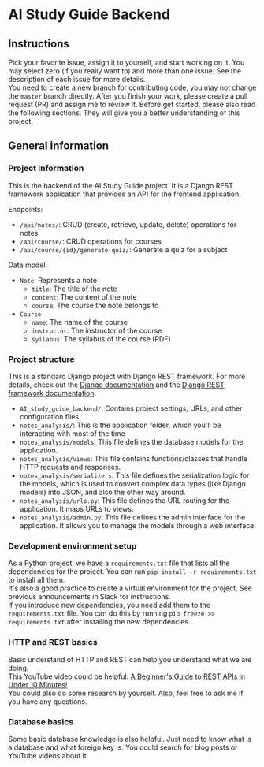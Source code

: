 # AI Study Guide Backend

## Instructions
Pick your favorite issue, assign it to yourself, and start working on it. You may select zero (if you really want to) and
more than one issue. See the description of each issue for more details.  
You need to create a new branch for contributing code, you may not change the `master` branch directly. After you finish your work, please create a pull request (PR) and assign me to review it.
Before get started, please also read the following sections. They will give you a better understanding of this project.

## General information
### Project information
This is the backend of the AI Study Guide project. It is a Django REST framework application that provides an API for the frontend application. 

Endpoints:  
- `/api/notes/`: CRUD (create, retrieve, update, delete) operations for notes
- `/api/course/`: CRUD operations for courses
- `/api/course/{id}/generate-quiz/`: Generate a quiz for a subject

Data model:
- `Note`: Represents a note
  - `title`: The title of the note
  - `content`: The content of the note
  - `course`: The course the note belongs to
- `Course`
  - `name`: The name of the course
  - `instructor`: The instructor of the course
  - `syllabus`: The syllabus of the course (PDF)

### Project structure
This is a standard Django project with Django REST framework. For more details, check out the [Django documentation](https://docs.djangoproject.com/en/stable/) and the [Django REST framework documentation](https://www.django-rest-framework.org/).
- `AI_study_guide_backend/`: Contains project settings, URLs, and other configuration files.
- `notes_analysis/`: This is the application folder, which you'll be interacting with most of the time
- `notes_analysis/models`: This file defines the database models for the application.
- `notes_analysis/views`: This file contains functions/classes that handle HTTP requests and responses.
- `notes_analysis/serializers`: This file defines the serialization logic for the models, which is used to convert complex data types (like Django models) into JSON, and also the other way around.
- `notes_analysis/urls.py`: This file defines the URL routing for the application. It maps URLs to views.
- `notes_analysis/admin.py`: This file defines the admin interface for the application. It allows you to manage the models through a web interface.

### Development environment setup
As a Python project, we have a `requirements.txt` file that lists all the dependencies for the project. You can run `pip install -r requirements.txt` to install all them.  
It's also a good practice to create a virtual environment for the project. See previous announcements in Slack for instructions.  
If you introduce new dependencies, you need add them to the `requirements.txt` file. You can do this by running `pip freeze >> requirements.txt` after installing the new dependencies.

### HTTP and REST basics
Basic understand of HTTP and REST can help you understand what we are doing.  
This YouTube video could be helpful: [A Beginner's Guide to REST APIs in Under 10 Minutes!](https://www.youtube.com/watch?v=LzOtbUw6f_o)  
You could also do some research by yourself. Also, feel free to ask me if you have any questions.

### Database basics
Some basic database knowledge is also helpful. Just need to know what is a database and what foreign key is.
You could search for blog posts or YouTube videos about it.
